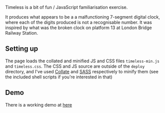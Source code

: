 Timeless is a bit of fun / JavaScript familiarisation exercise.

It produces what appears to be a a malfunctioning 7-segment digital clock, where each of the digits produced is not a recognisable number. It was inspired by what was the broken clock on platform 13 at London Bridge Railway Station.

Setting up
----------

The page loads the collated and minified JS and CSS files `timeless-min.js` and `timeless.css`. The CSS and JS source are outside of the `deploy` directory, and I've used [Collate](https://npmjs.org/package/collate) and [SASS](http://sass-lang.com/) respectively to minify them (see the included shell scripts if you're interested in that)

Demo
----
There is a working demo at [here](http://timeless.adeweb.co.uk/)